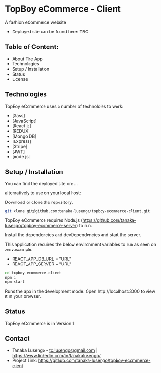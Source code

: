 # TopBoy eCommerce - Client

A fashion eCommerce website
- Deployed site can be found here: TBC

## Table of Content:
- About The App
- Technologies
- Setup / Installation 
- Status
- License

## Technologies

TopBoy eCommerce uses a number of technoloies to work:

- [Sass]
- [JavaScript]
- [React js]
- [REDUX]
- [Mongo DB] 
- [Express] 
- [Stripe]
- [JWT]
- [node js] 


## Setup / Installation

You can find the deployed site on: ...

alternatively to use on your local host:

Download or clone the repository: 
```sh
git clone git@github.com:tanaka-lusengo/topboy-ecommerce-client.git
```
TopBoy eCommerce requires Node.js (https://github.com/tanaka-lusengo/topboy-ecommerce-server) to run.

Install the dependencies and devDependencies and start the server.

This application requires the below environment variables to run as seen on .env.example:

- REACT_APP_DB_URL = "URL"
- REACT_APP_SERVER = "URL"


```sh
cd topboy-ecommerce-client
npm i
npm start
```

Runs the app in the development mode.
Open http://localhost:3000 to view it in your browser.

## Status
TopBoy eCommerce is in Version 1 

## Contact
- Tanaka Lusengo - tc.lusengo@gmail.com | https://www.linkedin.com/in/tanakalusengo/
- Project Link: https://github.com/tanaka-lusengo/topboy-ecommerce-client
